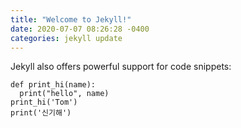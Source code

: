 ```yaml
---
title: "Welcome to Jekyll!"
date: 2020-07-07 08:26:28 -0400
categories: jekyll update
---
```


Jekyll also offers powerful support for code snippets:

```
def print_hi(name):
  print("hello", name)
print_hi('Tom')
print('신기해')
```
